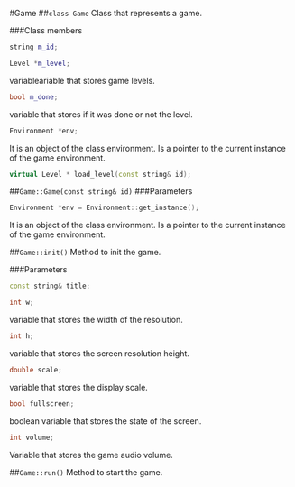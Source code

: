 #Game
##```class Game```
Class that represents a game.

###Class members
```c++
string m_id;
```
```c++
Level *m_level;
```
variableariable that stores game levels.

```c++
bool m_done;
```
variable that stores if it was done or not the level.

```c++
Environment *env;
```
It is an object of the class environment. Is a pointer to the current instance of the game environment.

```c++
virtual Level * load_level(const string& id);
```
##```Game::Game(const string& id)```
###Parameters
```c++
Environment *env = Environment::get_instance();
```
It is an object of the class environment. Is a pointer to the current instance of the game environment.

##```Game::init()```
Method to init the game.

###Parameters
```c++
const string& title;
```
```c++
int w;
```
variable that stores the width of the resolution.

```c++
int h;
```
variable that stores the screen resolution height.

```c++
double scale;
```
variable that stores the display scale.

```c++
bool fullscreen;
```
boolean variable that stores the state of the screen.

```c++
int volume;
```
Variable that stores the game audio volume.

##```Game::run()```
Method to start the game.